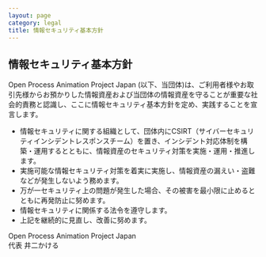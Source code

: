```yaml
---
layout: page
category: legal
title: 情報セキュリティ基本方針
---
```


## 情報セキュリティ基本方針

Open Process Animation Project Japan (以下、当団体)は、ご利用者様やお取引先様からお預かりした情報資産および当団体の情報資産を守ることが重要な社会的責務と認識し、ここに情報セキュリティ基本方針を定め、実践することを宣言します。

* 情報セキュリティに関する組織として、団体内にCSIRT（サイバーセキュリティインシデントレスポンスチーム）を置き、インシデント対応体制を構築・運用するとともに、情報資産のセキュリティ対策を実施・運用・推進します。
* 実施可能な情報セキュリティ対策を着実に実施し、情報資産の漏えい・盗難などが発生しないよう務めます。
* 万が一セキュリティ上の問題が発生した場合、その被害を最小限に止めるとともに再発防止に努めます。
* 情報セキュリティに関係する法令を遵守します。
* 上記を継続的に見直し、改善に努めます。

<div class="signature">
Open Process Animation Project Japan <br />
代表 井二かける
</div>